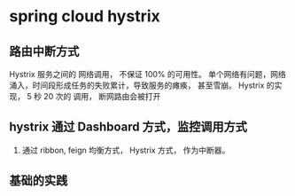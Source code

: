 # spring cloud hystrix 

## 路由中断方式

Hystrix 服务之间的 网络调用， 不保证 100% 的可用性。
单个网络有问题，网络涌入，时间段形成任务的失败累计，导致服务的瘫痪， 甚至雪崩。
Hystrix 的实现， 5 秒 20 次的 调用， 断网路由会被打开

## hystrix 通过 Dashboard 方式，监控调用方式

1. 通过 ribbon, feign 均衡方式， Hystrix 方式， 作为中断器。

## 基础的实践
















